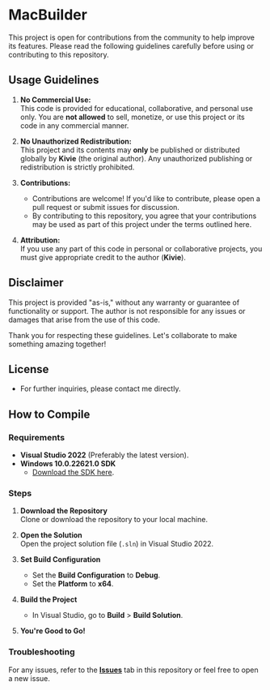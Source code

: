 # MacBuilder

This project is open for contributions from the community to help improve its features. Please read the following guidelines carefully before using or contributing to this repository.

## Usage Guidelines

1. **No Commercial Use:**  
   This code is provided for educational, collaborative, and personal use only. You are **not allowed** to sell, monetize, or use this project or its code in any commercial manner.

2. **No Unauthorized Redistribution:**  
   This project and its contents may **only** be published or distributed globally by **Kivie** (the original author). Any unauthorized publishing or redistribution is strictly prohibited.

3. **Contributions:**  
   - Contributions are welcome! If you'd like to contribute, please open a pull request or submit issues for discussion.  
   - By contributing to this repository, you agree that your contributions may be used as part of this project under the terms outlined here.

4. **Attribution:**  
   If you use any part of this code in personal or collaborative projects, you must give appropriate credit to the author (**Kivie**). 

## Disclaimer

This project is provided "as-is," without any warranty or guarantee of functionality or support. The author is not responsible for any issues or damages that arise from the use of this code.

Thank you for respecting these guidelines. Let's collaborate to make something amazing together!

## License
- For further inquiries, please contact me directly.

## How to Compile

### Requirements
- **Visual Studio 2022** (Preferably the latest version).  
- **Windows 10.0.22621.0 SDK**  
  - [Download the SDK here](https://developer.microsoft.com/en-us/windows/downloads/windows-10-sdk/).  

### Steps
1. **Download the Repository**  
   Clone or download the repository to your local machine.  

2. **Open the Solution**  
   Open the project solution file (`.sln`) in Visual Studio 2022.  

3. **Set Build Configuration**  
   - Set the **Build Configuration** to **Debug**.  
   - Set the **Platform** to **x64**.  

4. **Build the Project**  
   - In Visual Studio, go to **Build** > **Build Solution**.  

5. **You're Good to Go!**  

### Troubleshooting
For any issues, refer to the **[Issues](../../issues)** tab in this repository or feel free to open a new issue.  
